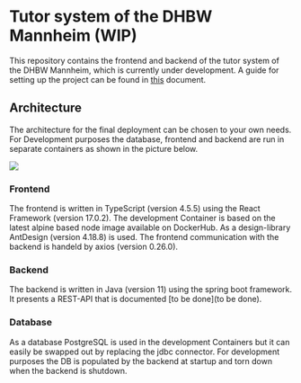 # Tutor system of the DHBW Mannheim (WIP)

This repository contains the frontend and backend of the tutor system of the DHBW Mannheim, which is currently under development. A guide for setting up the project can be found in [this](./Setup.md) document. 

## Architecture 

The architecture for the final deployment can be chosen to your own needs. For Development purposes the database, frontend and backend are run in separate containers as shown in the picture below. 

![](/home/finn/Schreibtisch/Github/tutorensystem/documentation/architectur.png)

### Frontend

The frontend is written in TypeScript (version 4.5.5) using the React Framework (version 17.0.2). The development Container is based on the latest alpine based node image available on DockerHub. As a design-library AntDesign (version 4.18.8) is used. The frontend communication with the backend is handeld by axios (version 0.26.0). 

### Backend

The backend is written in Java (version 11) using the spring boot framework. It presents a REST-API that is documented [to be done](to be done). 

### Database 

As a database PostgreSQL is used in the development Containers but it can easily be swapped out by replacing the jdbc connector. For development purposes the DB is populated by the backend at startup and torn down when the backend is shutdown. 